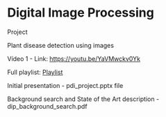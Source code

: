 # Digital Image Processing

Project

Plant disease detection using images

Vídeo 1 - Link: https://youtu.be/YaVMwckv0Yk

Full playlist: [Playlist](https://youtube.com/playlist?list=PLYLEmwupBdF2UrVjWl02rT2YiZKzM1Tjo)

Initial presentation - pdi_project.pptx file

Background search and State of the Art description - dip_background_search.pdf
